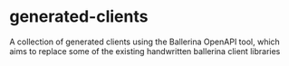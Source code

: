 # generated-clients
A collection of generated clients using the Ballerina OpenAPI tool, which aims to replace some of the existing handwritten ballerina client libraries
